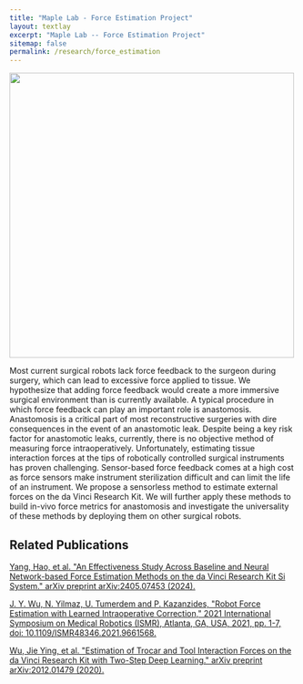 ```yaml
---
title: "Maple Lab - Force Estimation Project"
layout: textlay
excerpt: "Maple Lab -- Force Estimation Project"
sitemap: false
permalink: /research/force_estimation
---
```

<img src="{{ site.url }}{{ site.baseurl }}/images/researchpic/force_estimation.jpg" style="width: 500px">

Most current surgical robots lack force feedback to the surgeon during surgery, which can lead to excessive force applied to tissue. We hypothesize that adding force feedback would create a more immersive surgical environment than is currently available. A typical procedure in which force feedback can play an important role is anastomosis. Anastomosis is a critical part of most reconstructive surgeries with dire consequences in the event of an anastomotic leak. Despite being a key risk factor for anastomotic leaks, currently, there is no objective method of measuring force intraoperatively. Unfortunately, estimating tissue interaction forces at the tips of robotically controlled surgical instruments has proven challenging. Sensor-based force feedback comes at a high cost as force sensors make instrument sterilization difficult and can limit the life of an instrument. We propose a sensorless method to estimate external forces on the da Vinci Research Kit. We will further apply these methods to build in-vivo force metrics for anastomosis and investigate the universality of these methods by deploying them on other surgical robots.

## Related Publications
<a href="https://arxiv.org/abs/2405.07453">Yang, Hao, et al. "An Effectiveness Study Across Baseline and Neural Network-based Force Estimation Methods on the da Vinci Research Kit Si System." arXiv preprint arXiv:2405.07453 (2024).</a>

<a href="https://ieeexplore.ieee.org/abstract/document/9661568">J. Y. Wu, N. Yilmaz, U. Tumerdem and P. Kazanzides, "Robot Force Estimation with Learned Intraoperative Correction," 2021 International Symposium on Medical Robotics (ISMR), Atlanta, GA, USA, 2021, pp. 1-7, doi: 10.1109/ISMR48346.2021.9661568.</a>

<a href="https://arxiv.org/abs/2012.01479">Wu, Jie Ying, et al. "Estimation of Trocar and Tool Interaction Forces on the da Vinci Research Kit with Two-Step Deep Learning." arXiv preprint arXiv:2012.01479 (2020).</a>